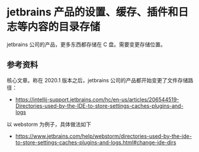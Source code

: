# jetbrains 产品的设置、缓存、插件和日志等内容的目录存储

jetbrains 公司的产品，更多东西都存储在 C 盘。需要变更存储位置。

## 参考资料

核心文章。称在 2020.1 版本之后，jetbrains 公司的产品都开始变更了文件存储路径：

- https://intellij-support.jetbrains.com/hc/en-us/articles/206544519-Directories-used-by-the-IDE-to-store-settings-caches-plugins-and-logs

以 webstorm 为例子，具体做法如下

- https://www.jetbrains.com/help/webstorm/directories-used-by-the-ide-to-store-settings-caches-plugins-and-logs.html#change-ide-dirs
